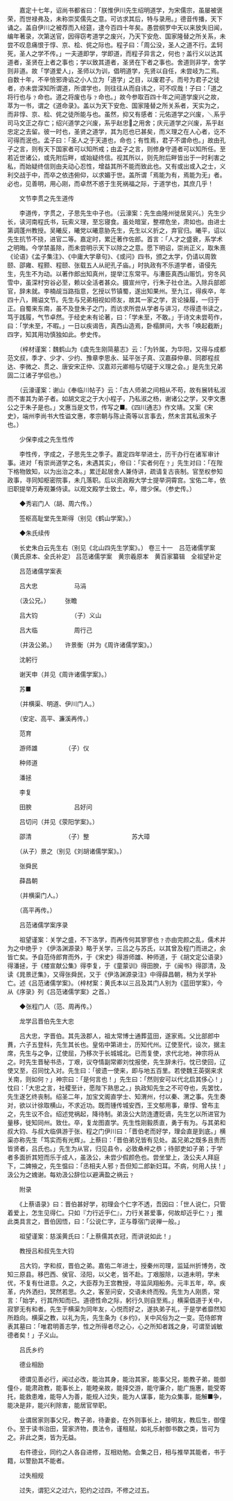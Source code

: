 <!-- { "loadSidebar": true } -->
　　嘉定十七年，诏尚书都省曰：「朕惟伊川先生绍明道学，为宋儒宗，虽屡被褒荣，而世禄弗及，未称崇奖儒先之意。可访求其后，特与录用。」德音传播，天下诵之。盖自伊川之被荐而入经筵，逮今百四十年矣。愚尝纲罗中天以来放失旧闻，编年著录，次第送官，因得窃考道学之废兴，乃天下安危、国家隆替之所关系，未尝不叹息痛恨于惇、京、桧、侂之际也。程子曰：「周公没，圣人之道不行。孟轲死，圣人之学不传。」一夫道即学，学即道，而程子异言之，何也﹖盖行义以达其道者，圣贤在上者之事也；学以致其道者，圣贤在下者之事也。舍道则非学，舍学则非道。故「学道爱人」，圣师以为训，倡明道学，先贤以自任，未尝岐为二焉。自数十年，不辛憸邪谗谄之小人立为「道学」之目，以废君子。而号为君子之徒者，亦未尝深知所谓道，所谓学也，则往往从而自讳之，可不叹哉！子曰：「道之将行也与﹖命也。道之将废也与﹖命也。」故今参取百四十年之间道学废兴之故，萃为一书，谓之《道命录》。盖以为天下安危、国家隆替之所关系者，天实为之，而非惇、京、桧、侂之徒所能与也。虽然，抑又有感者：元佑道学之兴废，＼系乎司马文正之存亡；绍兴道学之兴废，系乎赵忠之用舍；庆元道学之兴废，系乎赵忠定之去留。彼一时也，圣贤之道学，其为厄也已甚矣，而义理之在人心者，讫不可得而泯也。孟子曰：「圣人之于天道也，命也；有性焉，君子不谓命也。」故由孔子之言，则有天下国家者可以知所戒；由孟子之言，则修身守道者可以知所任。至若近世诸公，或先附后畔，或始疑终信。视其所以，则先附后畔皆出于一时利害之私，而始疑终信则由夫动心忍性，增益其所不能而致此也。又有或出或入之士，义利交战于中，而卒之依违俯仰，以求媚于世。盖所谓「焉能为有，焉能为无」者。必也，见善明，用心刚，而卓然不惑于生死祸福之际，于道学也，其庶几乎！

　　文节李贯之先生道传

　　李道传，字贯之，子思先生中子也。（云濠案：先生由隆州徙居吴兴。）先生少长，读河南程氏书，玩索义理，至忘寝食。虽处暗室，整襟危坐，肃如也。由进士第调蓬州教授。吴曦反，曦党以曦意胁先生，先生以义折之，弃官归。曦平，诏以先生抗节不挠，进官二等。嘉定时，累迁著作佐郎。首言：「人才之盛衰，系学术之明晦。今学禁虽除，而未尝明示天下以除之之意。愿下明诏，崇尚正义，取朱熹《论语》《孟子集注》、《中庸大学章句》、《或问》四书，颁之太学，仍请以周敦颐、邵雍、程颢、程颐、张载五人从祀孔子庙。」时执政有不乐道学者，语侵先生，先生不为动。以著作郎出知真州，提举江东常平。与漕臣真西山赈饥，穷冬风雪中，虽深村穷谷必至，赖以全活者甚众。摄宣州守，行朱子社仓法。入除兵部郎官，辞未就。李楠觇当路指意，乞授以节镇蜀，遂出知果州。至九江，得疾卒，年四十八，赐谥文节。先生与兄弟相视如师友，故其一家之学，言论操履，一归于正。自蜀来东南，虽不及登朱子之门，而访求所尝从学者与讲习，尽得遗书读之，笃于践履，气节卓然。于经史未有论著，曰：「学未至，不敢。」于诗文未尝苟作，曰：「学未至，不暇。」一日以疾谒告，真西山造焉，卧榻屏间，大书「唤起截断」四字，知其用功慎独如此。参史传。

　　（梓材谨案：魏鹤山为《虞先生刚简墓志》云：「为钤属，为华阳，又得与成都范文叔，季才、少才、少约、豫章李思永、延平张子真、汉嘉薛仲章、同郡程叔达、李微之、贯之、唐安宋正仲、汉嘉邓元卿相与切磋于义理之会。」是先生兄弟固二江诸子学侣也。）

　　（云濠谨案：谢山《奉临川帖子》云：「古人师弟之间相从不苟，故有展转私淑而不害其为弟子者。如胡文定之于大小程子，乃私淑之杨，谢诸公之学，又李文惠公之于朱子是也。」文惠当是文节，传写之■。《四川通志》作文靖。又案《宋史》，端州李尚书大性谥文惠，孝宗朝与陈止斋等以言事去，然未言其私淑朱子也。）

　　少保李成之先生性传

　　李性传，字成之，子思先生之季子。嘉定四年举进士，历干办行在诸军审计事。进对「有崇尚道学之名，未遇其实」，帝曰：「实者何在﹖」先生对曰：「在陛下格物致知，以为出治之本。」累迁起居舍人兼侍讲，疏请复古丧制。官至权参知政事，寻同知枢密院事，未几落职。后以资政殿大学士提举洞霄宫。宝佑二年，依旧职提举万寿观兼侍读。以观文殿学士致士。卒，赠少保。（参史传。）

　　◆秀岩门人（胡、周六传。）

　　签枢高耻堂先生斯得（别见《鹤山学案》。）

　　◆朱氏续传

　　长史朱白云先生右（别见《北山四先生学案》。）
 卷三十一　吕范诸儒学案（黄氏原本、全氏补定）
吕范诸儒学案　黄宗羲原本　黄百家纂辑　全祖望补定

　　吕范诸儒学案表

　　吕大忠　　　　　　马涓

　　（汲公兄。）　　　张瞻

　　吕大钧　　　　　　（子）义山

　　吕大临　　　　　　周行己

　　（并汲公弟。）　　许景衡（并为《周许诸儒学案》。）

　　沈躬行

　　谢天申（并见《周许诸儒学案》。）

　　苏■

　　（并横渠、明道、伊川门人。）

　　（安定、高平、濂溪再传。）

　　范育

　　游师雄　　　　　（子）仪

　　种师道

　　潘拯

　　李复

　　田腴　　　　　　　吕好问

　　吕切问（并见《荥阳学案》。）

　　邵清　　　　　　（子）整　　　　　　　苏大璋

　　（从子）景之（别见《刘胡诸儒学案》。）

　　张舜民

　　薛昌朝

　　（并横渠门人。）

　　（高平再传。）

　　吕范诸儒学案序录

　　祖望谨案：关学之盛，不下洛学，而再传何其寥寥也﹖亦由完颜之乱，儒术并为之中绝乎﹖《伊洛渊源录》略于关学，三吕之与苏氏，以其曾及程门而进之，余皆亡矣。予自范侍郎育而外，于《宋史》得游师雄、种师道，于《胡文定公语录》得潘拯，于《楼宣献公集》得李复，于《童蒙训》得田腴，于《闽书》得邵清，及读《晁景迂集》，又得张舜民，又于《伊洛渊源录注》中得薛昌朝，稍为关学补亡。述《吕范诸儒学案》。（梓材案：黄氏本以三吕及其门人别为《蓝田学案》，今从《序录》列《吕范诸儒学案》之首。）

　　◆张程门人（范、周再传。）

　　龙学吕晋伯先生大忠

　　吕大忠，字晋伯。其先汲郡人，祖太常博士通葬蓝田，遂家焉。父比部郎中蕡，六子五登科，先生其长也。皇佑中第进士，历知代州。辽使至代，设次，据主席，先生与之争，辽使屈，乃移次于长城城北。已而复使，求代北地，神宗将从之。时先生晋秘书丞，丁艰，议夺情副常卿刘忱报使，先生辞未行。忱已使回，辽使又至，召同忱入对。先生曰：「彼遗一使来，即与地五百里。若使魏王英弼来求关南，则如何﹖」神宗曰：「是何言也！」先生曰：「然则安可以代北启其侈心！」忱曰：「大忠之言，社稷至计，愿陛下熟思之。」执政知先生之不可夺也，先罢忱，先生遂乞终丧制。绍圣二年，加宝文阁直学士、知渭州，付以秦、渭之事。先生奏对，欲以计徐取横山，不求近功。既而锺传城安西，王文郁用事，章惇、曾布主之，先生议不合。绍述党祸起，降待制。弟汲公大防连遭贬谪，先生乞以所进官为量移，徙知同州。致仕。卒，复龙图直学。先生性刚毅质直，勇于有为。与其弟和叔大钧、与叔大临俱游于张、程之门伊川曰：「晋伯老而好学，理会直是到底。」横渠亦称先生「笃实而有光辉」。上蔡曰：「晋伯弟兄皆有见处。盖兄弟之既多且贵而皆贤者，吕氏也。」先生为从官，归见县令，必致桑梓之恭；待部吏如子弟；于学者多面折其短而乐于成人，虽汲公，未尝少假颜色也。尝坐堂上，汲公夫人拜庭下，二婢掖之，先生愠曰：「丞相夫人邪﹖吾但知二郎新妇耳。不病，何用人扶！」汲公为之媿谢。每劝汲公辞位以避满盈之祸云﹖

　　附录

　　《上蔡语录》曰：晋伯甚好学，初理会个仁字不透，吾因曰：「世人说仁，只管着爱上，怎生见得仁。只如『力行近乎仁』，力行关甚爱事，何故却近乎仁﹖」推此类具言之，晋伯因悟，曰：「公说仁字，正与尊宿门说禅一般。」

　　祖望谨案：慈溪黄氏曰：「上蔡儒其衣冠，而讲说如此！」

　　教授吕和叔先生大钧

　　吕大钧，字和叔，晋伯之弟。嘉佑二年进士，授秦州司理，监延州折博务，改知三原县。移巴西、侯官、泾阳，以父老，皆不赴。丁艰服除，以道未明，学未优，不复有仕进意。久之，大臣荐为王宫教授，寻监凤翔船务。元丰五年，卒。疾革，内外洒扫，冥然若思。久之，客至问安，交语未终而殁。先生为人刚质，常言：「始学，行其所知而已。道德性命之际，躬行久则自至焉。」横渠倡道于关中，寂寥无有和者。先生于横渠为同年友，心悦而好之，遂执弟子礼，于是学者靡然知所趋向。横渠之教，以礼为先，先生条为《乡约》，关中风俗为之一变。范侍郎育表其墓曰：「唯君明善志学，性之所得者尽之心，心之所知者践之身，可谓至诚敏德者矣！」子义山。

　　吕氏乡约

　　德业相励

　　德谓见善必行，闻过必改，能治其身，能治其家，能事父兄，能教子弟，能御僮仆，能肃政教，能事长上，能睦亲故，能择交游，能守廉介，能广施惠，能受寄托，能救患难，能导人为善，能规人过失，能为人谋事，能为众集事，能解■争，能决是非，能兴利除害，能居官举职。

　　业谓居家则事父兄，教子弟，待妻妾，在外则事长上，接明友，教后生，御僮仆。至于读书治田，营家济物，畏法令，谨租赋，如礼乐射御书数之类，皆可为之。非此之类，皆为无益。

　　右件德业，同约之人各自进修，互相劝勉。会集之日，相与推举其能者，书于籍，以警励其不能者。

　　过失相规

　　过失，谓犯义之过六，犯约之过四，不修之过五。

